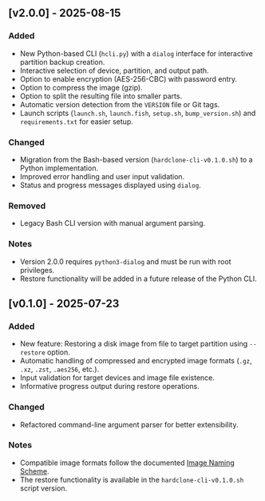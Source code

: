 ## [v2.0.0] - 2025-08-15
### Added
- New Python-based CLI (`hcli.py`) with a `dialog` interface for interactive partition backup creation.
- Interactive selection of device, partition, and output path.
- Option to enable encryption (AES-256-CBC) with password entry.
- Option to compress the image (gzip).
- Option to split the resulting file into smaller parts.
- Automatic version detection from the `VERSION` file or Git tags.
- Launch scripts (`launch.sh`, `launch.fish`, `setup.sh`, `bump_version.sh`) and `requirements.txt` for easier setup.

### Changed
- Migration from the Bash-based version (`hardclone-cli-v0.1.0.sh`) to a Python implementation.
- Improved error handling and user input validation.
- Status and progress messages displayed using `dialog`.

### Removed
- Legacy Bash CLI version with manual argument parsing.

### Notes
- Version 2.0.0 requires `python3-dialog` and must be run with root privileges.
- Restore functionality will be added in a future release of the Python CLI.


## [v0.1.0] - 2025-07-23
### Added
- New feature: Restoring a disk image from file to target partition using `--restore` option.
- Automatic handling of compressed and encrypted image formats (`.gz`, `.xz`, `.zst`, `.aes256`, etc.).
- Input validation for target devices and image file existence.
- Informative progress output during restore operations.

### Changed
- Refactored command-line argument parser for better extensibility.

### Notes
- Compatible image formats follow the documented [Image Naming Scheme](../docs/image-naming-scheme/image-naming-scheme.md).
- The restore functionality is available in the `hardclone-cli-v0.1.0.sh` script version.
